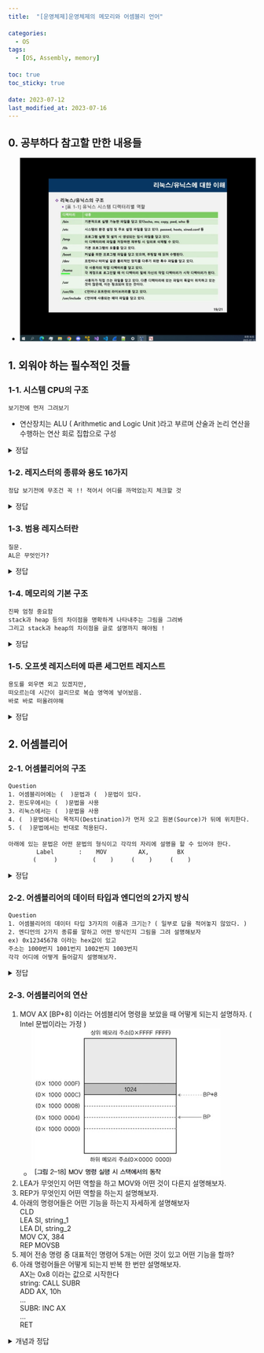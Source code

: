 ```yaml
---
title:  "[운영체제]운영체제의 메모리와 어셈블리 언어"

categories:
  - OS
tags:
  - [OS, Assembly, memory] 

toc: true
toc_sticky: true

date: 2023-07-12
last_modified_at: 2023-07-16
---
```


<!-- post 폴더 이름 -> 연관성을 찾지못함 ( 이상하게 바꿔도 정상적으로 작동했기때문 ) -->


## 0. 공부하다 참고할 만한 내용들
- ![리눅스와 유닉스 구조](../../images/UNIX_Structured.jpg)


## 1. 외워야 하는 필수적인 것들

### 1-1. 시스템 CPU의 구조
```
보기전에 먼저 그려보기
```

- 연산장치는 ALU ( Arithmetic and Logic Unit )라고 부르며 산술과 논리 연산을 수행하는 연산 회로 집합으로 구성

<details>
<summary> 정답 </summary>
<div markdown="1">
![CPU의 구조](../../images/Structured of CPU.jpg)  
</div>
</details>

### 1-2. 레지스터의 종류와 용도 16가지
```
정답 보기전에 무조건 꼭 !! 적어서 어디를 까먹었는지 체크할 것
```

<details>
<summary> 정답 </summary>
<div markdown="1">
![레지스터의 종류 1](../../images/kind of Register_1.jpg)
![레지스터의 종류 2](../../images/kind of Register_2.jpg)
</div>
</details>

### 1-3. 범용 레지스터란
```
질문.
AL은 무엇인가?
```

<details>
<summary> 정답 </summary>
<div markdown="1">
![범용 레지스터](../../images/General_Register.jpg)  
</div>
</details>


### 1-4. 메모리의 기본 구조
```
진짜 엄청 중요함
stack과 heap 등의 차이점을 명확하게 나타내주는 그림을 그려봐
그리고 stack과 heap의 차이점을 글로 설명까지 해야됨 !
```

<details>
<summary> 정답 </summary>
<div markdown="1">
![메모리의 기본 구조](../../images/structure of memory.jpg)  
</div>
</details>

### 1-5. 오프셋 레지스터에 따른 세그먼트 레지스트
```
용도를 외우면 외고 있겠지만,
떠오르는데 시간이 걸리므로 복습 영역에 넣어놨음.
바로 바로 떠올려야해
```

<details>
<summary> 정답 </summary>
<div markdown="1">
![오프셋레지스터와세그먼트레지스터6](../../images/offset_Reg__seg_Reg.jpg)  
</div>
</details>


## 2. 어셈블리어

### 2-1. 어셈블리어의 구조
```
Question
1. 어셈블리어에는 (  )문법과 (  )문법이 있다.
2. 윈도우에서는 (  )문법을 사용
3. 리눅스에서는 (  )문법을 사용
4. (  )문법에서는 목적지(Destination)가 먼저 오고 원본(Source)가 뒤에 위치한다.
5. (  )문법에서는 반대로 적용된다.

아래에 있는 문법은 어떤 문법의 형식이고 각각의 자리에 설명을 할 수 있어야 한다.
        Label       :    MOV         AX,        BX          
       (     )          (    )     (    )     (    )
```

<details>
<summary> 정답 </summary>
<div markdown="1">
![어셈블리어의 구조](../../images/Structure of Assembly.jpg) 
</div>
</details>


### 2-2. 어셈블리어의 데이터 타입과 엔디언의 2가지 방식
```
Question
1. 어셈블리어의 데이터 타입 3가지의 이름과 크기는? ( 일부로 답을 적어놓지 않았다. )
2. 엔디언의 2가지 종류를 말하고 어떤 방식인지 그림을 그려 설명해보자
ex) 0x12345678 이라는 hex값이 있고
주소는 1000번지 1001번지 1002번지 1003번지
각각 어디에 어떻게 들어갈지 설명해보자. 
```


<details>
<summary> 정답 </summary>
<div markdown="1">
![엔디언](../../images/endien.jpg)  
</div>
</details>


### 2-3. 어셈블리어의 연산
1. MOV AX [BP+8] 이라는 어셈블리어 명령을 보았을 때 어떻게 되는지 설명하자. ( Intel 문법이라는 가정 )
   - ![어셈블리예제1번](../../images/assembly_ex1.png) 
2. LEA가 무엇인지 어떤 역할을 하고 MOV와 어떤 것이 다른지 설명해보자.
3. REP가 무엇인지 어떤 역할을 하는지 설명해보자.
4. 아래의 명령어들은 어떤 기능을 하는지 자세하게 설명해보자 <br>
        CLD <br>
        LEA  SI, string_1 <br>
        LEA  DI, string_2 <br>
        MOV  CX, 384 <br>
  REP   MOVSB <br>
5. 제어 전송 명령 중 대표적인 명령어 5개는 어떤 것이 있고 어떤 기능을 할까?
6. 아래 명령어들은 어떻게 되는지 반복 한 번만 설명해보자. <br>
   AX는 0x8 이라는 값으로 시작한다 <br>
   string:      CALL     SUBR <br>
                ADD      AX,        10h <br>
                ... <br>
        SUBR:   INC      AX <br>
                ... <br>
                RET <br>


<details>
<summary> 개념과 정답 </summary>
<div markdown="1">

```
1. MOV는 대입하는 명령어이고, Intel이라는 가정이면 뒤가 원본이고, 앞이 목적지이다.
    그러므로 BP의 <u>주소</u> 값에 8을 더한 곳의 1024라는 값이 AX 레지스터에 대입된다.
    그림 상에 AX가 없는 이유는 그림은 메모리를 나타내고 있고, AX는 CPU의 레지스터에 있기 때문이다.
2. LEA ( Load Effective Address to Register )라고 부르며 MOV와 다른 이유는 예시를 들면,
    MOV AX [BP+8]은 BP라는 주소 값에 8을 더 해준 곳의 값을 AX 레지스터에 대입하지만,
    LEA AX [BP+8]은 BP라는 주소 안에있는 값에 8을 추가 연산으로 처리한 값을 AX 레지스터에 대입한다. 
3. REP는 반복하는 명령으로써, ADD나 MOVS같은 작동 코드의 앞에서 위치하여,
    한 번 실행이 될 때마다 CX의 값이 1씩 감소하고, 0이 되었을 때 중단하게 된다.
4.      CLD 플래그 값을 0으로 만든다.
        string_1이라는 주소값을 SI(Source Index)에 저장
        string_2이라는 주소값을 DI(Destination Index)에 저장
        384라는 값을 CX 레지스터에 대입
   REP  MOVSB로 SI값을 DI에 전송하며, CX값을 1 감소 시키고, 0이 되면 종료
        ( 1 바이트씩 384 바이트를 전송하겠다는 뜻 ) MOVS B 는 Byte니까.
5. JMP, conditional JMP, call, RET, Loop
6. 처음에 CALL 명령어로 인해 SUBR 라벨이 있는 곳으로 이동한다.
    INC AX 명령어로 인해 AX의 값이 1증가 한다
    RET 명령어로 EIP와 함께 CALL했던 부분으로 가서 CALL 밑에서부터 시작한다.
    AX 레지스터에 10h 값을 추가하게 된다.
    ( ...에서 종료를 하든 무한으로 돌든 일단 여기까지 설명. )


문제풀이 할 때 너무 어려우면 볼 수 있는 개념들
```
![레지스터 주소 지정과 직접 메모리 주소 지정](../../images/ASSEM_memory_1~2.jpg)  
![간접 주소 지정](../../images/ASSEM_memory_3.jpg)  
![인덱스 주소 지정](../../images/ASSEM_memory_4.jpg)  
![베이스 인덱스 주소 지정](../../images/ASSEM_memory_5.jpg)  
![변위를 갖는 베이스 인덱스 주소 지정](../../images/ASSEM_memory_6.jpg)  
![어셈블리어의 기본 연산 명령](../../images/ASSEM_calc.jpg) 
![기타 연산 명령](../../images/ASSEM_calc_etc.jpg)  
![기타 연산 명령2](../../images/ASSEM_calc_etc_2.jpg)  
![논리 명령](../../images/ASSEM_Logic_Instruction.jpg)  
![Test 논리 명령](../../images/ASSEM_Logic_Instruction_of_Test.jpg)  
![CALL과 RET](../../images/ASSEM_CALL_RET.png)  
</div>
</details>